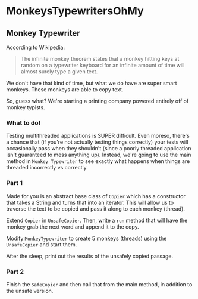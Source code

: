 # MonkeysTypewritersOhMy

## Monkey Typewriter
According to Wikipedia:

> The infinite monkey theorem states that a monkey hitting keys at random on a typewriter keyboard for an infinite 
amount of time will almost surely type a given text.

We don't have that kind of time, but what we do have are super smart monkeys.  These monkeys are able to copy text.

So, guess what?  We're starting a printing company powered entirely off of monkey typists.

### What to do!
Testing multithreaded applications is SUPER difficult.  Even moreso, there's a chance that (if you're not actually
testing things correctly) your tests will occasionally pass when they shouldn't (since a poorly threaded application
isn't guaranteed to mess anything up).  Instead, we're going to use the main method in `Monkey Typewriter` to see
exactly what happens when things are threaded incorrectly vs correctly.

### Part 1

Made for you is an abstract base class of `Copier` which has a constructor that takes a String and turns that into
an iterator.  This will allow us to traverse the text to be copied and pass it along to each monkey (thread).

Extend `Copier` in `UnsafeCopier`.  Then, write a `run` method that will have the monkey grab the next word and append
it to the copy.

Modify `MonkeyTypewriter` to create 5 monkeys (threads) using the `UnsafeCopier` and start them.

After the sleep, print out the results of the unsafely copied passage.

### Part 2

Finish the `SafeCopier` and then call that from the main method, in addition to the unsafe version.



